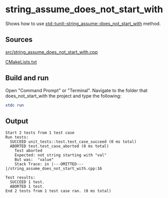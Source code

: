 # string_assume_does_not_start_with

Shows how to use [xtd::tunit::string_assume::does_not_start_with](https://gammasoft71.github.io/xtd/reference_guides/latest/classxtd_1_1tunit_1_1string__assume.html#a4cbe2b3b88f026bb01d9ed95567ce3d6) method.

## Sources

[src/string_assume_does_not_start_with.cpp](src/string_assume_does_not_start_with.cpp)

[CMakeLists.txt](CMakeLists.txt)

## Build and run

Open "Command Prompt" or "Terminal". Navigate to the folder that does_not_start_with the project and type the following:

```cmake
xtdc run
```

## Output

```
Start 2 tests from 1 test case
Run tests:
  SUCCEED unit_tests::test.test_case_succeed (0 ms total)
  ABORTED test.test_case_aborted (0 ms total)
    Test aborted
    Expected: not string starting with "val"
    But was:  "value"
    Stack Trace: in |---OMITTED---|/string_assume_does_not_start_with.cpp:16

Test results:
  SUCCEED 1 test.
  ABORTED 1 test.
End 2 tests from 1 test case ran. (0 ms total)
```
